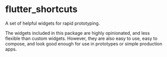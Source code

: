 # flutter_shortcuts

A set of helpful widgets for rapid prototyping.

The widgets included in this package are highly opinionated,
and less flexible than custom widgets. However, they are also
easy to use, easy to compose, and look good enough for use in
prototypes or simple production apps.
